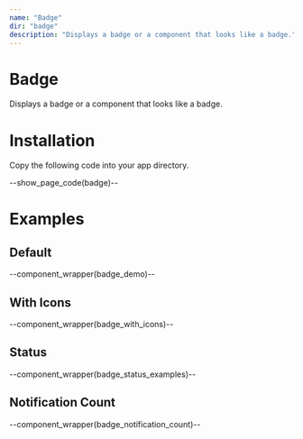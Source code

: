 ```yaml
---
name: "Badge"
dir: "badge"
description: "Displays a badge or a component that looks like a badge."
---
```


# Badge

Displays a badge or a component that looks like a badge.

# Installation

Copy the following code into your app directory.

--show_page_code(badge)--

# Examples

## Default

--component_wrapper(badge_demo)--

## With Icons

--component_wrapper(badge_with_icons)--

## Status

--component_wrapper(badge_status_examples)--

## Notification Count

--component_wrapper(badge_notification_count)--
